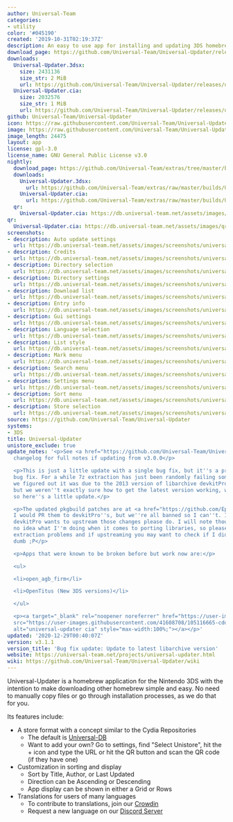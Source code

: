 ```yaml
---
author: Universal-Team
categories:
- utility
color: '#045190'
created: '2019-10-31T02:19:37Z'
description: An easy to use app for installing and updating 3DS homebrew
download_page: https://github.com/Universal-Team/Universal-Updater/releases/tag/v3.1.1
downloads:
  Universal-Updater.3dsx:
    size: 2431136
    size_str: 2 MiB
    url: https://github.com/Universal-Team/Universal-Updater/releases/download/v3.1.1/Universal-Updater.3dsx
  Universal-Updater.cia:
    size: 2032576
    size_str: 1 MiB
    url: https://github.com/Universal-Team/Universal-Updater/releases/download/v3.1.1/Universal-Updater.cia
github: Universal-Team/Universal-Updater
icon: https://raw.githubusercontent.com/Universal-Team/Universal-Updater/master/app/icon.png
image: https://raw.githubusercontent.com/Universal-Team/Universal-Updater/master/app/banner.png
image_length: 24475
layout: app
license: gpl-3.0
license_name: GNU General Public License v3.0
nightly:
  download_page: https://github.com/Universal-Team/extras/tree/master/builds/Universal-Updater
  downloads:
    Universal-Updater.3dsx:
      url: https://github.com/Universal-Team/extras/raw/master/builds/Universal-Updater/Universal-Updater.3dsx
    Universal-Updater.cia:
      url: https://github.com/Universal-Team/extras/raw/master/builds/Universal-Updater/Universal-Updater.cia
  qr:
    Universal-Updater.cia: https://db.universal-team.net/assets/images/qr/nightly/universal-updater.cia.png
qr:
  Universal-Updater.cia: https://db.universal-team.net/assets/images/qr/universal-updater.cia.png
screenshots:
- description: Auto update settings
  url: https://db.universal-team.net/assets/images/screenshots/universal-updater/auto-update-settings.png
- description: Credits
  url: https://db.universal-team.net/assets/images/screenshots/universal-updater/credits.png
- description: Directory selection
  url: https://db.universal-team.net/assets/images/screenshots/universal-updater/directory-selection.png
- description: Directory settings
  url: https://db.universal-team.net/assets/images/screenshots/universal-updater/directory-settings.png
- description: Download list
  url: https://db.universal-team.net/assets/images/screenshots/universal-updater/download-list.png
- description: Entry info
  url: https://db.universal-team.net/assets/images/screenshots/universal-updater/entry-info.png
- description: Gui settings
  url: https://db.universal-team.net/assets/images/screenshots/universal-updater/gui-settings.png
- description: Language selection
  url: https://db.universal-team.net/assets/images/screenshots/universal-updater/language-selection.png
- description: List style
  url: https://db.universal-team.net/assets/images/screenshots/universal-updater/list-style.png
- description: Mark menu
  url: https://db.universal-team.net/assets/images/screenshots/universal-updater/mark-menu.png
- description: Search menu
  url: https://db.universal-team.net/assets/images/screenshots/universal-updater/search-menu.png
- description: Settings menu
  url: https://db.universal-team.net/assets/images/screenshots/universal-updater/settings-menu.png
- description: Sort menu
  url: https://db.universal-team.net/assets/images/screenshots/universal-updater/sort-menu.png
- description: Store selection
  url: https://db.universal-team.net/assets/images/screenshots/universal-updater/store-selection.png
source: https://github.com/Universal-Team/Universal-Updater
systems:
- 3DS
title: Universal-Updater
unistore_exclude: true
update_notes: '<p>See <a href="https://github.com/Universal-Team/Universal-Updater/releases/tag/v3.1.0">v3.1.0</a>''s
  changelog for full notes if updating from v3.0.0</p>

  <p>This is just a little update with a single bug fix, but it''s a pretty important
  bug fix. For a while 7z extraction has just been randomly failing sometimes and
  we figured out it was due to the 2013 version of libarchive devkitPro provides,
  but we weren''t exactly sure how to get the latest version working, we finally did
  so here''s a little update.</p>

  <p>The updated pkgbuild patches are at <a href="https://github.com/Epicpkmn11/pacman-packages">Epicpkmn11/pacman-packages</a>,
  I would PR them to devkitPro''s, but we''re all banned so I can''t. If anyone at
  devkitPro wants to upstream those changes please do. I will note though I have basically
  no idea what I''m doing when it comes to porting libraries, so please report any
  extraction problems and if upstreaming you may want to check if I did anything really
  dumb ;P</p>

  <p>Apps that were known to be broken before but work now are:</p>

  <ul>

  <li>open_agb_firm</li>

  <li>OpenTitus (New 3DS versions)</li>

  </ul>

  <p><a target="_blank" rel="noopener noreferrer" href="https://user-images.githubusercontent.com/41608708/105116665-cdd4d500-5a90-11eb-9f97-b0f30f1e36b3.png"><img
  src="https://user-images.githubusercontent.com/41608708/105116665-cdd4d500-5a90-11eb-9f97-b0f30f1e36b3.png"
  alt="universal-updater cia" style="max-width:100%;"></a></p>'
updated: '2020-12-29T00:40:07Z'
version: v3.1.1
version_title: 'Bug fix update: Update to latest libarchive version'
website: https://universal-team.net/projects/universal-updater.html
wiki: https://github.com/Universal-Team/Universal-Updater/wiki
---
```

Universal-Updater is a homebrew application for the Nintendo 3DS with the intention to make downloading other homebrew simple and easy. No need to manually copy files or go through installation processes, as we do that for you.

Its features include:
- A store format with a concept similar to the Cydia Repositories
   - The default is [Universal-DB](https://db.universal-team.net)
   - Want to add your own? Go to settings, find "Select Unistore", hit the + icon and type the URL or hit the QR button and scan the QR code (if they have one)
- Customization in sorting and display
   - Sort by Title, Author, or Last Updated
   - Direction can be Ascending or Descending
   - App display can be shown in either a Grid or Rows
- Translations for users of many languages
   - To contribute to translations, join our [Crowdin](https://crwd.in/universal-updater)
   - Request a new language on our [Discord Server](https://universal-team.net/discord)